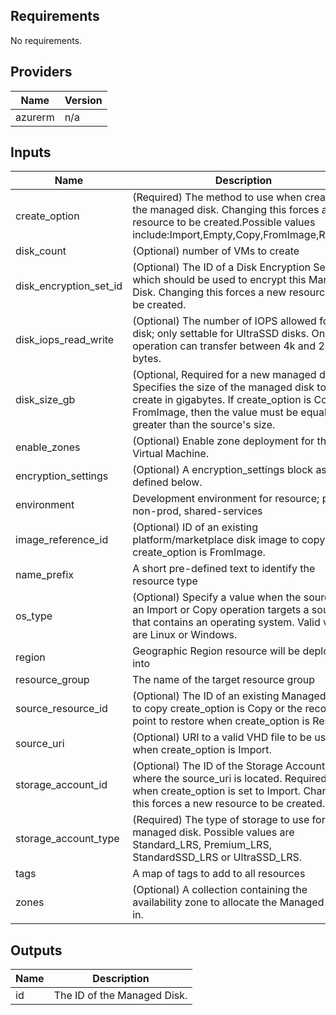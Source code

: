 ## Requirements

No requirements.

## Providers

| Name | Version |
|------|---------|
| azurerm | n/a |

## Inputs

| Name | Description | Type | Default | Required |
|------|-------------|------|---------|:--------:|
| create\_option | (Required) The method to use when creating the managed disk. Changing this forces a new resource to be created.Possible values include:Import,Empty,Copy,FromImage,Restore | `string` | n/a | yes |
| disk\_count | (Optional) number of VMs to create | `number` | `1` | no |
| disk\_encryption\_set\_id | (Optional) The ID of a Disk Encryption Set which should be used to encrypt this Managed Disk. Changing this forces a new resource to be created. | `string` | `null` | no |
| disk\_iops\_read\_write | (Optional) The number of IOPS allowed for this disk; only settable for UltraSSD disks. One operation can transfer between 4k and 256k bytes. | `string` | `null` | no |
| disk\_size\_gb | (Optional, Required for a new managed disk) Specifies the size of the managed disk to create in gigabytes. If create\_option is Copy or FromImage, then the value must be equal to or greater than the source's size. | `string` | `null` | no |
| enable\_zones | (Optional) Enable zone deployment for this Virtual Machine. | `bool` | `false` | no |
| encryption\_settings | (Optional) A encryption\_settings block as defined below. | `list` | `[]` | no |
| environment | Development environment for resource; prod, non-prod, shared-services | `string` | n/a | yes |
| image\_reference\_id | (Optional) ID of an existing platform/marketplace disk image to copy when create\_option is FromImage. | `string` | `null` | no |
| name\_prefix | A short pre-defined text to identify the resource type | `string` | `"disk"` | no |
| os\_type | (Optional) Specify a value when the source of an Import or Copy operation targets a source that contains an operating system. Valid values are Linux or Windows. | `string` | `null` | no |
| region | Geographic Region resource will be deployed into | `string` | n/a | yes |
| resource\_group | The name of the target resource group | `string` | n/a | yes |
| source\_resource\_id | (Optional) The ID of an existing Managed Disk to copy create\_option is Copy or the recovery point to restore when create\_option is Restore | `string` | `null` | no |
| source\_uri | (Optional) URI to a valid VHD file to be used when create\_option is Import. | `string` | `null` | no |
| storage\_account\_id | (Optional) The ID of the Storage Account where the source\_uri is located. Required when create\_option is set to Import. Changing this forces a new resource to be created. | `string` | `null` | no |
| storage\_account\_type | (Required) The type of storage to use for the managed disk. Possible values are Standard\_LRS, Premium\_LRS, StandardSSD\_LRS or UltraSSD\_LRS. | `string` | n/a | yes |
| tags | A map of tags to add to all resources | `map` | `{}` | no |
| zones | (Optional) A collection containing the availability zone to allocate the Managed Disk in. | `list` | `null` | no |

## Outputs

| Name | Description |
|------|-------------|
| id | The ID of the Managed Disk. |

